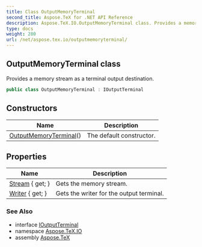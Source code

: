 ```yaml
---
title: Class OutputMemoryTerminal
second_title: Aspose.TeX for .NET API Reference
description: Aspose.TeX.IO.OutputMemoryTerminal class. Provides a memory stream as a terminal output destination
type: docs
weight: 280
url: /net/aspose.tex.io/outputmemoryterminal/
---
```

## OutputMemoryTerminal class

Provides a memory stream as a terminal output destination.

```csharp
public class OutputMemoryTerminal : IOutputTerminal
```

## Constructors

| Name | Description |
| --- | --- |
| [OutputMemoryTerminal](outputmemoryterminal/)() | The default constructor. |

## Properties

| Name | Description |
| --- | --- |
| [Stream](../../aspose.tex.io/outputmemoryterminal/stream/) { get; } | Gets the memory stream. |
| [Writer](../../aspose.tex.io/outputmemoryterminal/writer/) { get; } | Gets the writer for the output terminal. |

### See Also

* interface [IOutputTerminal](../ioutputterminal/)
* namespace [Aspose.TeX.IO](../../aspose.tex.io/)
* assembly [Aspose.TeX](../../)


